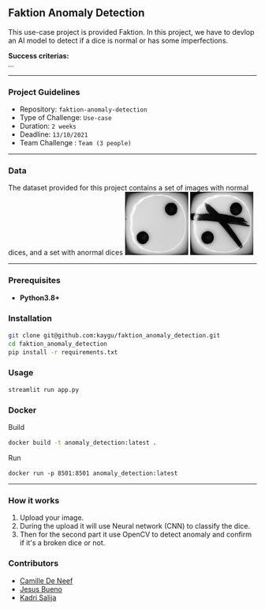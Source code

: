 ## Faktion Anomaly Detection

This use-case project is provided Faktion. In this project, we have to devlop an AI model to detect if a dice is normal or has some imperfections.

**Success criterias:**  
*...*

----------
### Project Guidelines
- Repository: `faktion-anomaly-detection`
- Type of Challenge: `Use-case`
- Duration: `2 weeks`
- Deadline: `13/10/2021`
- Team Challenge : `Team (3 people)`
-------
### Data

The dataset provided for this project contains a set of images with normal dices, and a set with anormal dices
<img alt="Normal Dice" src="assets/normal_dice_2.jpg" />
<img alt="Anormal Dice" src="assets/anomalous_dice_2.jpg" />

--------
### Prerequisites

- **Python3.8+**

### Installation

```bash
git clone git@github.com:kaygu/faktion_anomaly_detection.git
cd faktion_anomaly_detection
pip install -r requirements.txt 
```
### Usage

```bash
streamlit run app.py
```

### Docker

Build
```bash
docker build -t anomaly_detection:latest .
```
Run
```
docker run -p 8501:8501 anomaly_detection:latest
```
----------

### How it works
1. Upload your image.
2. During the upload it will use Neural network (CNN) to classify the dice.
3. Then for the second part it use OpenCV to detect anomaly and confirm if it's a broken dice or not.

### Contributors

- [Camille De Neef](https://github.com/kaygu)
- [Jesus Bueno](https://github.com/jejobueno) 
- [Kadri Salija](https://github.com/misterkadrix)


